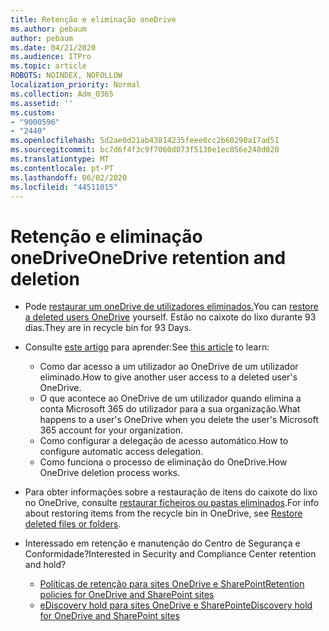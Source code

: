 ```yaml
---
title: Retenção e eliminação oneDrive
ms.author: pebaum
author: pebaum
ms.date: 04/21/2020
ms.audience: ITPro
ms.topic: article
ROBOTS: NOINDEX, NOFOLLOW
localization_priority: Normal
ms.collection: Adm_O365
ms.assetid: ''
ms.custom:
- "9000596"
- "2440"
ms.openlocfilehash: 5d2ae0d21ab43814235feee8cc2b60290a17ad51
ms.sourcegitcommit: bc7d6f4f3c9f7060d073f5130e1ec856e248d020
ms.translationtype: MT
ms.contentlocale: pt-PT
ms.lasthandoff: 06/02/2020
ms.locfileid: "44511015"
---
```

# <a name="onedrive-retention-and-deletion"></a><span data-ttu-id="37043-102">Retenção e eliminação oneDrive</span><span class="sxs-lookup"><span data-stu-id="37043-102">OneDrive retention and deletion</span></span>

- <span data-ttu-id="37043-103">Pode [restaurar um oneDrive de utilizadores eliminados.](https://docs.microsoft.com/onedrive/restore-deleted-onedrive)</span><span class="sxs-lookup"><span data-stu-id="37043-103">You can [restore a deleted users OneDrive](https://docs.microsoft.com/onedrive/restore-deleted-onedrive) yourself.</span></span> <span data-ttu-id="37043-104">Estão no caixote do lixo durante 93 dias.</span><span class="sxs-lookup"><span data-stu-id="37043-104">They are in recycle bin for 93 Days.</span></span>

- <span data-ttu-id="37043-105">Consulte [este artigo](https://docs.microsoft.com/onedrive/retention-and-deletion) para aprender:</span><span class="sxs-lookup"><span data-stu-id="37043-105">See [this article](https://docs.microsoft.com/onedrive/retention-and-deletion) to learn:</span></span>
    - <span data-ttu-id="37043-106">Como dar acesso a um utilizador ao OneDrive de um utilizador eliminado.</span><span class="sxs-lookup"><span data-stu-id="37043-106">How to give another user access to a deleted user's OneDrive.</span></span>
    - <span data-ttu-id="37043-107">O que acontece ao OneDrive de um utilizador quando elimina a conta Microsoft 365 do utilizador para a sua organização.</span><span class="sxs-lookup"><span data-stu-id="37043-107">What happens to a user's OneDrive when you delete the user's Microsoft 365 account for your organization.</span></span>
    - <span data-ttu-id="37043-108">Como configurar a delegação de acesso automático.</span><span class="sxs-lookup"><span data-stu-id="37043-108">How to configure automatic access delegation.</span></span>
    - <span data-ttu-id="37043-109">Como funciona o processo de eliminação do OneDrive.</span><span class="sxs-lookup"><span data-stu-id="37043-109">How OneDrive deletion process works.</span></span>

- <span data-ttu-id="37043-110">Para obter informações sobre a restauração de itens do caixote do lixo no OneDrive, consulte [restaurar ficheiros ou pastas eliminados](https://support.office.com/article/949ada80-0026-4db3-a953-c99083e6a84f).</span><span class="sxs-lookup"><span data-stu-id="37043-110">For info about restoring items from the recycle bin in OneDrive, see [Restore deleted files or folders](https://support.office.com/article/949ada80-0026-4db3-a953-c99083e6a84f).</span></span>

- <span data-ttu-id="37043-111">Interessado em retenção e manutenção do Centro de Segurança e Conformidade?</span><span class="sxs-lookup"><span data-stu-id="37043-111">Interested in Security and Compliance Center retention and hold?</span></span>
    - [<span data-ttu-id="37043-112">Políticas de retenção para sites OneDrive e SharePoint</span><span class="sxs-lookup"><span data-stu-id="37043-112">Retention policies for OneDrive and SharePoint sites</span></span>](https://docs.microsoft.com/microsoft-365/compliance/retention-policies)
    - [<span data-ttu-id="37043-113">eDiscovery hold para sites OneDrive e SharePoint</span><span class="sxs-lookup"><span data-stu-id="37043-113">eDiscovery hold for OneDrive and SharePoint sites</span></span>](https://docs.microsoft.com/office365/securitycompliance/ediscovery-cases#step-4-place-content-locations-on-hold)
